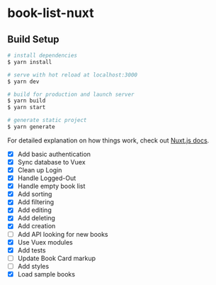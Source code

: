 # book-list-nuxt

## Build Setup

```bash
# install dependencies
$ yarn install

# serve with hot reload at localhost:3000
$ yarn dev

# build for production and launch server
$ yarn build
$ yarn start

# generate static project
$ yarn generate
```

For detailed explanation on how things work, check out [Nuxt.js docs](https://nuxtjs.org).

- [x] Add basic authentication
- [x] Sync database to Vuex
- [x] Clean up Login
- [x] Handle Logged-Out
- [x] Handle empty book list
- [x] Add sorting
- [x] Add filtering
- [x] Add editing
- [x] Add deleting
- [x] Add creation
- [ ] Add API looking for new books
- [x] Use Vuex modules
- [x] Add tests
- [ ] Update Book Card markup
- [ ] Add styles
- [x] Load sample books
